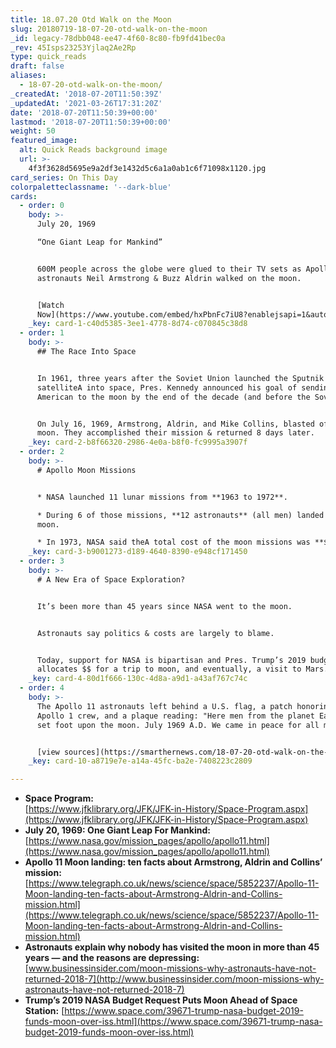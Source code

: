 ```yaml
---
title: 18.07.20 Otd Walk on the Moon
slug: 20180719-18-07-20-otd-walk-on-the-moon
_id: legacy-78dbb048-ee47-4f60-8c80-fb9fd41bec0a
_rev: 45Isps23253Yjlaq2Ae2Rp
type: quick_reads
draft: false
aliases:
  - 18-07-20-otd-walk-on-the-moon/
_createdAt: '2018-07-20T11:50:39Z'
_updatedAt: '2021-03-26T17:31:20Z'
date: '2018-07-20T11:50:39+00:00'
lastmod: '2018-07-20T11:50:39+00:00'
weight: 50
featured_image:
  alt: Quick Reads background image
  url: >-
    4f3f3628d5695e9a2df3e1432d5c6a1a0ab1c6f71098x1120.jpg
card_series: On This Day
colorpaletteclassname: '--dark-blue'
cards:
  - order: 0
    body: >-
      July 20, 1969  

      “One Giant Leap for Mankind”


      600M people across the globe were glued to their TV sets as Apollo 11
      astronauts Neil Armstrong & Buzz Aldrin walked on the moon.


      [Watch
      Now](https://www.youtube.com/embed/hxPbnFc7iU8?enablejsapi=1&autoplay=1&rel=0)
    _key: card-1-c40d5385-3ee1-4778-8d74-c070845c38d8
  - order: 1
    body: >-
      ## The Race Into Space


      In 1961, three years after the Soviet Union launched the Sputnik
      satelliteA into space, Pres. Kennedy announced his goal of sending an
      American to the moon by the end of the decade (and before the Soviets).


      On July 16, 1969, Armstrong, Aldrin, and Mike Collins, blasted off for the
      moon. They accomplished their mission & returned 8 days later.
    _key: card-2-b8f66320-2986-4e0a-b8f0-fc9995a3907f
  - order: 2
    body: >-
      # Apollo Moon Missions


      * NASA launched 11 lunar missions from **1963 to 1972**.

      * During 6 of those missions, **12 astronauts** (all men) landed on the
      moon.

      * In 1973, NASA said theA total cost of the moon missions was **$25B.**
    _key: card-3-b9001273-d189-4640-8390-e948cf171450
  - order: 3
    body: >-
      # A New Era of Space Exploration?


      It’s been more than 45 years since NASA went to the moon.


      Astronauts say politics & costs are largely to blame.


      Today, support for NASA is bipartisan and Pres. Trump’s 2019 budget
      allocates $$ for a trip to moon, and eventually, a visit to Mars.
    _key: card-4-80d1f666-130c-4d8a-a9d1-a43af767c74c
  - order: 4
    body: >-
      The Apollo 11 astronauts left behind a U.S. flag, a patch honoring the
      Apollo 1 crew, and a plaque reading: "Here men from the planet Earth first
      set foot upon the moon. July 1969 A.D. We came in peace for all mankind."


      [view sources](https://smarthernews.com/18-07-20-otd-walk-on-the-moon/)
    _key: card-10-a8719e7e-a14a-45fc-ba2e-7408223c2809

---
```

* **Space Program:**  
[https://www.jfklibrary.org/JFK/JFK-in-History/Space-Program.aspx](https://www.jfklibrary.org/JFK/JFK-in-History/Space-Program.aspx)
* **July 20, 1969: One Giant Leap For Mankind:**  
[https://www.nasa.gov/mission_pages/apollo/apollo11.html](https://www.nasa.gov/mission_pages/apollo/apollo11.html)
* **Apollo 11 Moon landing: ten facts about Armstrong, Aldrin and Collins’ mission:** [https://www.telegraph.co.uk/news/science/space/5852237/Apollo-11-Moon-landing-ten-facts-about-Armstrong-Aldrin-and-Collins-mission.html](https://www.telegraph.co.uk/news/science/space/5852237/Apollo-11-Moon-landing-ten-facts-about-Armstrong-Aldrin-and-Collins-mission.html)
* **Astronauts explain why nobody has visited the moon in more than 45 years — and the reasons are depressing:**  
[www.businessinsider.com/moon-missions-why-astronauts-have-not-returned-2018-7](http://www.businessinsider.com/moon-missions-why-astronauts-have-not-returned-2018-7)
* **Trump’s 2019 NASA Budget Request Puts Moon Ahead of Space Station:** [https://www.space.com/39671-trump-nasa-budget-2019-funds-moon-over-iss.html](https://www.space.com/39671-trump-nasa-budget-2019-funds-moon-over-iss.html)